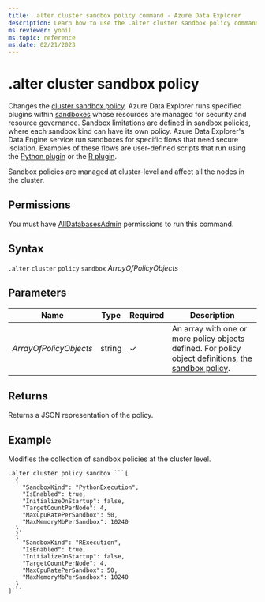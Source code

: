 ```yaml
---
title: .alter cluster sandbox policy command - Azure Data Explorer
description: Learn how to use the .alter cluster sandbox policy command to change the cluster sandbox policy.
ms.reviewer: yonil
ms.topic: reference
ms.date: 02/21/2023
---
```

# .alter cluster sandbox policy

Changes the [cluster sandbox policy](sandboxpolicy.md). Azure Data Explorer runs specified plugins within [sandboxes](../concepts/sandboxes.md) whose resources are managed for security and resource governance. Sandbox limitations are defined in sandbox policies, where each sandbox kind can have its own policy. Azure Data Explorer's Data Engine service run sandboxes for specific flows that need secure isolation.
Examples of these flows are user-defined scripts that run using the [Python plugin](../query/pythonplugin.md) or the [R plugin](../query/rplugin.md).

Sandbox policies are managed at cluster-level and affect all the nodes in the cluster.

## Permissions

You must have [AllDatabasesAdmin](access-control/role-based-access-control.md) permissions to run this command.

## Syntax

`.alter` `cluster` `policy` `sandbox` *ArrayOfPolicyObjects*

## Parameters

| Name | Type | Required | Description |
|--|--|--|--|
| *ArrayOfPolicyObjects* | string | &check;  | An array with one or more policy objects defined. For policy object definitions, the [sandbox policy](sandboxpolicy.md).|

## Returns

Returns a JSON representation of the policy.

## Example

Modifies the collection of sandbox policies at the cluster level.

```kusto
.alter cluster policy sandbox ```[
  {
    "SandboxKind": "PythonExecution",
    "IsEnabled": true,
    "InitializeOnStartup": false,
    "TargetCountPerNode": 4,
    "MaxCpuRatePerSandbox": 50,
    "MaxMemoryMbPerSandbox": 10240
  },
  {
    "SandboxKind": "RExecution",
    "IsEnabled": true,
    "InitializeOnStartup": false,
    "TargetCountPerNode": 4,
    "MaxCpuRatePerSandbox": 50,
    "MaxMemoryMbPerSandbox": 10240
  }
]```
```
